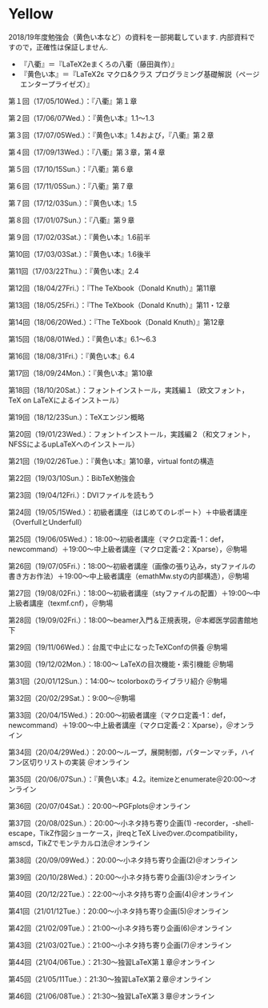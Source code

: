 # Yellow

2018/19年度勉強会（黄色い本など）の資料を一部掲載しています. 内部資料ですので，正確性は保証しません.

- 『八衢』＝『LaTeX2eまくろの八衢（藤田眞作）』
- 『黄色い本』＝『LaTeX2ε マクロ&クラス プログラミング基礎解説（ページエンタープライゼズ）』

第１回（17/05/10Wed.）：『八衢』第１章

第２回（17/06/07Wed.）：『黄色い本』1.1〜1.3

第３回（17/07/05Wed.）：『黄色い本』1.4および，『八衢』第２章

第４回（17/09/13Wed.）：『八衢』第３章，第４章

第５回（17/10/15Sun.）：『八衢』第６章

第６回（17/11/05Sun.）：『八衢』第７章

第７回（17/12/03Sun.）：『黄色い本』1.5

第８回（17/01/07Sun.）：『八衢』第９章

第９回（17/02/03Sat.）：『黄色い本』1.6前半

第10回（17/03/03Sat.）：『黄色い本』1.6後半

第11回（17/03/22Thu.）：『黄色い本』2.4

第12回（18/04/27Fri.）：『The TeXbook（Donald Knuth）』第11章

第13回（18/05/25Fri.）：『The TeXbook（Donald Knuth）』第11・12章

第14回（18/06/20Wed.）：『The TeXbook（Donald Knuth）』第12章

第15回（18/08/01Wed.）：『黄色い本』6.1〜6.3

第16回（18/08/31Fri.）：『黄色い本』6.4

第17回（18/09/24Mon.）：『黄色い本』第10章

第18回（18/10/20Sat.）：フォントインストール，実践編１（欧文フォント，TeX on LaTeXによるインストール）

第19回（18/12/23Sun.）：TeXエンジン概略

第20回（19/01/23Wed.）：フォントインストール，実践編２（和文フォント，NFSSによるupLaTeXへのインストール）

第21回（19/02/26Tue.）：『黄色い本』第10章，virtual fontの構造

第22回（19/03/10Sun.）：BibTeX勉強会

第23回（19/04/12Fri.）：DVIファイルを読もう

第24回（19/05/15Wed.）：初級者講座（はじめてのレポート）＋中級者講座（OverfullとUnderfull）

第25回（19/06/05Wed.）：18:00〜初級者講座（マクロ定義-1：def，newcommand）＋19:00〜中上級者講座（マクロ定義-2：Xparse），＠駒場

第26回（19/07/05Fri.）：18:00〜初級者講座（画像の張り込み，styファイルの書き方お作法）＋19:00〜中上級者講座（emathMw.styの内部構造），＠駒場

第27回（19/08/02Fri.）：18:00〜初級者講座（styファイルの配置）＋19:00〜中上級者講座（texmf.cnf），＠駒場

第28回（19/09/02Fri.）：18:00〜beamer入門＆正規表現，＠本郷医学図書館地下

第29回（19/11/06Wed.）：台風で中止になったTeXConfの供養 ＠駒場

第30回（19/12/02Mon.）：18:00～ LaTeXの目次機能・索引機能 ＠駒場

第31回（20/01/12Sun.）：14:00～ tcolorboxのライブラリ紹介 ＠駒場

第32回（20/02/29Sat.）：9:00〜＠駒場

第33回（20/04/15Wed.）：20:00〜初級者講座（マクロ定義-1：def，newcommand）＋19:00〜中上級者講座（マクロ定義-2：Xparse），＠オンライン

第34回（20/04/29Wed.）：20:00〜ループ，展開制御，パターンマッチ，ハイフン区切りリストの実装 ＠オンライン

第35回（20/06/07Sun.）：『黄色い本』4.2。itemizeとenumerate＠20:00〜オンライン

第36回（20/07/04Sat.）：20:00〜PGFplots＠オンライン

第37回（20/08/02Sun.）：20:00〜小ネタ持ち寄り企画(1) -recorder，-shell-escape，TikZ作図ショーケース，jlreqとTeX Liveのver.のcompatibility，amscd，TikZでモンテカルロ法＠オンライン

第38回（20/09/09Wed.）：20:00〜小ネタ持ち寄り企画(2)＠オンライン

第39回（20/10/28Wed.）：20:00〜小ネタ持ち寄り企画(3)＠オンライン

第40回（20/12/22Tue.）：22:00〜小ネタ持ち寄り企画(4)＠オンライン

第41回（21/01/12Tue.）：20:00〜小ネタ持ち寄り企画(5)＠オンライン

第42回（21/02/09Tue.）：21:00〜小ネタ持ち寄り企画(6)＠オンライン

第43回（21/03/02Tue.）：21:00〜小ネタ持ち寄り企画(7)＠オンライン

第44回（21/04/06Tue.）：21:30〜独習LaTeX第１章＠オンライン

第45回（21/05/11Tue.）：21:30〜独習LaTeX第２章＠オンライン

第46回（21/06/08Tue.）：21:30〜独習LaTeX第３章＠オンライン